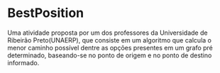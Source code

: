 # BestPosition

Uma atividade proposta por um dos professores da Universidade de Ribeirão Preto(UNAERP), que consiste em um algoritmo que calcula o menor caminho possível dentre as opções presentes em um grafo pré determinado, baseando-se no ponto de origem e no ponto de destino informado.
